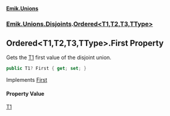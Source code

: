 #### [Emik.Unions](index.md 'index')
### [Emik.Unions.Disjoints](Emik.Unions.Disjoints.md 'Emik.Unions.Disjoints').[Ordered&lt;T1,T2,T3,TType&gt;](Ordered{T1,T2,T3,TType}.md 'Emik.Unions.Disjoints.Ordered<T1,T2,T3,TType>')

## Ordered<T1,T2,T3,TType>.First Property

Gets the [T1](Ordered{T1,T2,T3,TType}.md#Emik.Unions.Disjoints.Ordered_T1,T2,T3,TType_.T1 'Emik.Unions.Disjoints.Ordered<T1,T2,T3,TType>.T1') first value of the disjoint union.

```csharp
public T1? First { get; set; }
```

Implements [First](IEither{T1,T2,T3}.First.md 'Emik.Unions.Disjoints.IEither<T1,T2,T3>.First')

#### Property Value
[T1](Ordered{T1,T2,T3,TType}.md#Emik.Unions.Disjoints.Ordered_T1,T2,T3,TType_.T1 'Emik.Unions.Disjoints.Ordered<T1,T2,T3,TType>.T1')